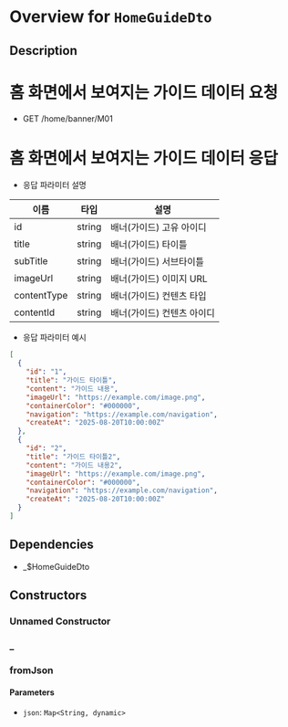 # Overview for `HomeGuideDto`

## Description

# 홈 화면에서 보여지는 가이드 데이터 요청

 - GET /home/banner/M01

 # 홈 화면에서 보여지는 가이드 데이터 응답

 - 응답 파라미터 설명

 |이름|타입|설명|
 |-|-|-|
 |id|string|배너(가이드) 고유 아이디|
 |title|string|배너(가이드) 타이틀|
 |subTitle|string|배너(가이드) 서브타이틀|
 |imageUrl|string|배너(가이드) 이미지 URL|
 |contentType|string|배너(가이드) 컨텐츠 타입|
 |contentId|string|배너(가이드) 컨텐츠 아이디|

 - 응답 파라미터 예시

 ```json
 [
   {
     "id": "1",
     "title": "가이드 타이틀",
     "content": "가이드 내용",
     "imageUrl": "https://example.com/image.png",
     "containerColor": "#000000",
     "navigation": "https://example.com/navigation",
     "createAt": "2025-08-20T10:00:00Z"
   },
   {
     "id": "2",
     "title": "가이드 타이틀2",
     "content": "가이드 내용2",
     "imageUrl": "https://example.com/image.png",
     "containerColor": "#000000",
     "navigation": "https://example.com/navigation",
     "createAt": "2025-08-20T10:00:00Z"
   }
 ]
 ```

## Dependencies

- _$HomeGuideDto

## Constructors

### Unnamed Constructor


### _


### fromJson


#### Parameters

- `json`: `Map<String, dynamic>`
